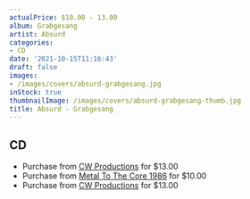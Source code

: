 ```yaml
---
actualPrice: $10.00 - 13.00
album: Grabgesang
artist: Absurd
categories:
- CD
date: '2021-10-15T11:16:43'
draft: false
images:
- /images/covers/absurd-grabgesang.jpg
inStock: true
thumbnailImage: /images/covers/absurd-grabgesang-thumb.jpg
title: Absurd - Grabgesang
---
```


## CD
* Purchase from [CW Productions](https://shop.cwproductions.net/products/absurd-grabgesang-cd) for $13.00
* Purchase from [Metal To The Core 1986](https://metaltothecore1986.com/shop/absurd-grabgesang-cd/) for $10.00
* Purchase from [CW Productions](https://shop.cwproductions.net/products/absurd-grabgesang-cd-1) for $13.00

